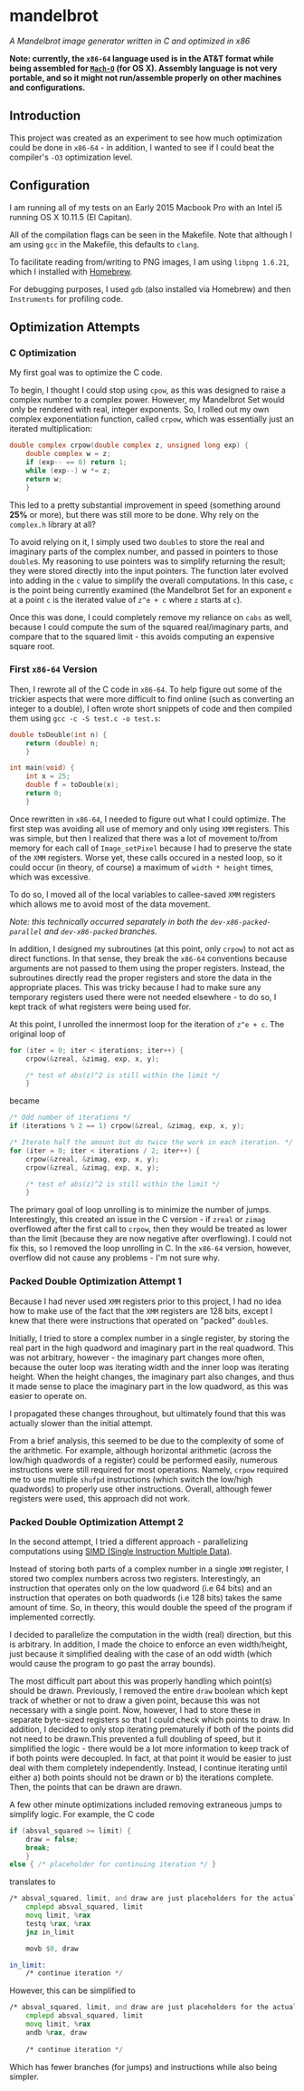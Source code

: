 # mandelbrot
*A Mandelbrot image generator written in C and optimized in x86*

**Note: currently, the `x86-64` language used is in the AT&T format while being
assembled for [`Mach-O`](https://en.wikipedia.org/wiki/Mach-O) (for OS X).
Assembly language is not very portable, and so it might not run/assemble
properly on other machines and configurations.**

## Introduction
This project was created as an experiment to see how much optimization
could be done in `x86-64` - in addition, I wanted to see if I could beat the compiler's
`-O3` optimization level.

## Configuration
I am running all of my tests on an Early 2015 Macbook Pro with an Intel i5 running
OS X 10.11.5 (El Capitan).

All of the compilation flags can be seen in the Makefile. Note that although I am
using `gcc` in the Makefile, this defaults to `clang`.

To facilitate reading from/writing to PNG images, I am using `libpng 1.6.21`, which
I installed with [Homebrew](http://brew.sh).

For debugging purposes, I used `gdb` (also installed via Homebrew) and then
`Instruments` for profiling code.

## Optimization Attempts
### C Optimization
My first goal was to optimize the C code.

To begin, I thought I could stop using `cpow`, as this was designed to raise a complex
number to a complex power. However, my Mandelbrot Set would only be rendered
with real, integer exponents. So, I rolled out my own complex exponentiation
function, called `crpow`, which was essentially just an iterated multiplication:

```C
double complex crpow(double complex z, unsigned long exp) {
	double complex w = z;
	if (exp-- == 0) return 1;
	while (exp--) w *= z;
	return w;
	}
```

This led to a pretty substantial improvement in speed (something around **25%** or
more), but there was still more to be done. Why rely on the `complex.h` library at all?

To avoid relying on it, I simply used two `double`s to store the real and imaginary
parts of the complex number, and passed in pointers to those `double`s. My
reasoning to use pointers was to simplify returning the result; they were stored
directly into the input pointers. The function later evolved into adding in the `c`
value to simplify the overall computations. In this case, `c` is the point being
currently examined (the Mandelbrot Set for an exponent `e` at a point `c`
is the iterated value of `z^e + c` where `z` starts at `c`).

Once this was done, I could completely remove my reliance on `cabs` as well, because
I could compute the sum of the squared real/imaginary parts, and compare that to
the squared limit - this avoids computing an expensive square root.

### First `x86-64` Version
Then, I rewrote all of the C code in `x86-64`. To help figure out some of the trickier
aspects that were more difficult to find online (such as converting an integer to a
double), I often wrote short snippets of code and then compiled them using
`gcc -c -S test.c -o test.s`:

```C
double toDouble(int n) {
	return (double) n;
	}

int main(void) {
	int x = 25;
	double f = toDouble(x); 
	return 0;
	}
```

Once rewritten in `x86-64`, I needed to figure out what I could optimize. The first step
was avoiding all use of memory and only using `XMM` registers. This was simple,
but then I realized that there was a lot of movement to/from memory for each call of
`Image_setPixel` because I had to preserve the state of the `XMM` registers.
Worse yet, these calls occured in a nested loop, so it could occur (in theory, of course) a maximum of `width * height` times, which was excessive.

To do so, I moved all of the local variables to callee-saved `XMM` registers which allows
me to avoid most of the data movement.

*Note: this technically occurred separately in both the `dev-x86-packed-parallel` and
`dev-x86-packed` branches.*

In addition, I designed my subroutines (at this point, only `crpow`) to not act as
direct functions. In that sense, they break the `x86-64` conventions because
arguments are not passed to them using the proper registers. Instead, the
subroutines directly read the proper registers and store the data in the appropriate
places. This was tricky because I had to make sure any temporary registers used
there were not needed elsewhere - to do so, I kept track of what registers were
being used for.

At this point, I unrolled the innermost loop for the iteration of `z^e + c`.
The original loop of

```C
for (iter = 0; iter < iterations; iter++) {
	crpow(&zreal, &zimag, exp, x, y);

	/* test of abs(z)^2 is still within the limit */
	}
```

became

```C
/* Odd number of iterations */
if (iterations % 2 == 1) crpow(&zreal, &zimag, exp, x, y);

/* Iterate half the amount but do twice the work in each iteration. */
for (iter = 0; iter < iterations / 2; iter++) {
	crpow(&zreal, &zimag, exp, x, y);
	crpow(&zreal, &zimag, exp, x, y);

	/* test of abs(z)^2 is still within the limit */
	}
```

The primary goal of loop unrolling is to minimize the number of jumps.
Interestingly, this created an issue in the C version - if `zreal` or `zimag` overflowed
after the first call to `crpow`, then they would be treated as lower than the limit
(because they are now negative after overflowing). I could not fix this, so I removed
the loop unrolling in C. In the `x86-64` version, however, overflow did not cause
any problems - I'm not sure why.

### Packed Double Optimization Attempt 1
Because I had never used `XMM` registers prior to this project, I had no idea how
to make use of the fact that the `XMM` registers are 128 bits, except I knew that
there were instructions that operated on "packed" `double`s.

Initially, I tried to store a complex number in a single register, by storing the
real part in the high quadword and imaginary part in the real quadword. This was
not arbitrary, however - the imaginary part changes more often, because the outer
loop was iterating width and the inner loop was iterating height. When the height
changes, the imaginary part also changes, and thus it made sense to place
the imaginary part in the low quadword, as this was easier to operate on.

I propagated these changes throughout, but ultimately found that this was
actually slower than the initial attempt.

From a brief analysis, this seemed to be due to the complexity of some of the
arithmetic. For example, although horizontal arithmetic (across the low/high
quadwords of a register) could be performed easily, numerous instructions
were still required for most operations. Namely, `crpow` required me to use
multiple `shufpd` instructions (which switch the low/high quadwords) to
properly use other instructions. Overall, although fewer registers were used,
this approach did not work.

### Packed Double Optimization Attempt 2
In the second attempt, I tried a different approach - parallelizing computations using
[SIMD (Single Instruction Multiple Data)](https://en.wikipedia.org/wiki/SIMD).

Instead of storing both parts of a complex number in a single `XMM` register,
I stored two complex numbers across two registers. Interestingly, an instruction
that operates only on the low quadword (i.e 64 bits) and an instruction that
operates on both quadwords (i.e 128 bits) takes the same amount of time. So,
in theory, this would double the speed of the program if implemented correctly.

I decided to parallelize the computation in the width (real) direction, but this is
arbitrary. In addition, I made the choice to enforce an even width/height, just
because it simplified dealing with the case of an odd width (which would cause
the program to go past the array bounds).

The most difficult part about this was properly handling which point(s) should be
drawn. Previously, I removed the entire `draw` boolean which kept track of
whether or not to draw a given point, because this was not necessary with a single
point. Now, however, I had to store these in separate byte-sized registers so that
I could check which points to draw. In addition, I decided to only stop iterating
prematurely if both of the points did not need to be drawn.This prevented a full
doubling of speed, but it simplified the logic - there would be a lot more information
to keep track of if both points were decoupled. In fact, at that point it would be
easier to just deal with them completely independently. Instead, I continue iterating
until either a) both points should not be drawn or b) the iterations complete.
Then, the points that can be drawn are drawn.

A few other minute optimizations included removing extraneous jumps to
simplify logic. For example, the C code

```C
if (absval_squared >= limit) {
	draw = false;
	break;
	}
else { /* placeholder for continuing iteration */ }
```

translates to

```asm
/* absval_squared, limit, and draw are just placeholders for the actual registers */
	cmplepd absval_squared, limit
	movq limit, %rax
	testq %rax, %rax
	jnz in_limit

	movb $0, draw

in_limit:
	/* continue iteration */
```

However, this can be simplified to

```asm
/* absval_squared, limit, and draw are just placeholders for the actual registers */
	cmplepd absval_squared, limit
	movq limit, %rax
	andb %rax, draw
	
	/* continue iteration */
```

Which has fewer branches (for jumps) and instructions while also being simpler.
